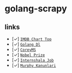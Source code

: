 # golang-scrapy

## links
- [✓] [`IMDB Chart Top`](https://imdb.com/chart/top) 
- [✓] [`Golang Dl`](https://golang.org/dl/) 
- [✓] [`CoreyMS`](https://coreyms.com) 
- [✓] [`Nobel Prize`](https://en.wikipedia.org/wiki/List_of_Nobel_laureates) 
- [✓] [`Internshala Job`](https://internshala.com/)  
- [✓] [`Murphy Kanunlari`](https://www.ugureskici.com/notlarim-makalelerim/murphy-kanunlari) 